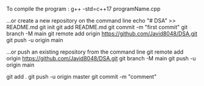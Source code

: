 To compile the program : g++ -std=c++17 programName.cpp



…or create a new repository on the command line
echo "# DSA" >> README.md
git init
git add README.md
git commit -m "first commit"
git branch -M main
git remote add origin https://github.com/Javid8048/DSA.git
git push -u origin main


…or push an existing repository from the command line
git remote add origin https://github.com/Javid8048/DSA.git
git branch -M main
git push -u origin main









git add . 
git push -u origin master
git commit -m "comment"